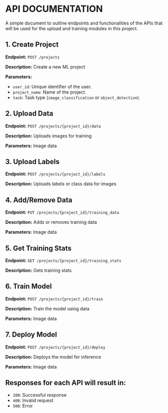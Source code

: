 # API DOCUMENTATION

A simple document to outline endpoints and functionalities of  the APIs that will be used for the upload and training modules in this project. 


## 1. Create Project

**Endpoint:** `POST /projects`

**Description:** Create a new ML project

**Parameters:**
- `user_id`: Unique identifier of the user.
- `project_name`: Name of the project.
- `task`: Task type (`image_classification` or `object_detection`).

## 2. Upload Data

**Endpoint:** `POST /projects/{project_id}/data`

**Description:** Uploads images for training

**Parameters:** Image data

## 3. Upload Labels

**Endpoint:** `POST /projects/{project_id}/labels`

**Description:** Uploads labels or class data for images

## 4. Add/Remove Data

**Endpoint:** `PUT /projects/{project_id}/training_data`

**Description:** Adds or removes training data

**Parameters:** Image data

## 5. Get Training Stats

**Endpoint:** `GET /projects/{project_id}/training_stats`

**Description:** Gets training stats

## 6. Train Model

**Endpoint:** `POST /projects/{project_id}/train`

**Description:** Train the model using data

**Parameters:** Image data

## 7. Deploy Model

**Endpoint:** `POST /projects/{project_id}/deploy`

**Description:** Deploys the model for inference

**Parameters:** Image data

## Responses for each API will result in:
- `200`: Successful response
- `400`: Invalid request
- `500`: Error
